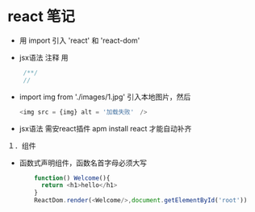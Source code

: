 # react 笔记

- 用 import 引入 'react' 和 'react-dom'
- jsx语法 注释 用

  ```javascript
   /**/
   //
  ```

- import img from './images/1.jpg' 引入本地图片，然后

  ```javascript
  <img src = {img} alt = '加载失败'　/>
  ```

- jsx语法 需安react插件 apm install react 才能自动补齐

１．组件

- 函数式声明组件，函数名首字母必须大写

  ```javascript
      function() Welcome(){
        return <h1>hello</h1>
      }
      ReactDom.render(<Welcome/>,document.getElementById('root'))
  ```
